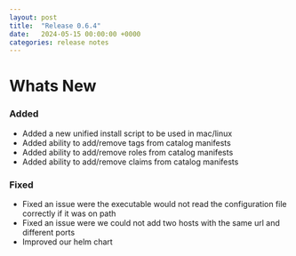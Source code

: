 ```yaml
---
layout: post
title:  "Release 0.6.4"
date:   2024-05-15 00:00:00 +0000
categories: release notes
---
```


# Whats New

### Added

- Added a new unified install script to be used  in mac/linux
- Added ability to add/remove tags from catalog manifests
- Added ability to add/remove roles from catalog manifests
- Added ability to add/remove claims from catalog manifests

### Fixed

- Fixed an issue were the executable would not read the configuration file
  correctly if it was on path
- Fixed an issue were we could not add two hosts with the same url and different
  ports
- Improved our helm chart


